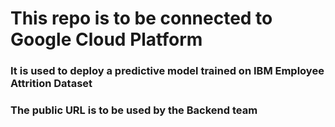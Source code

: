 # This repo is to be connected to Google Cloud Platform

### It is used to deploy a predictive model trained on IBM Employee Attrition Dataset

### The public URL is to be used by the Backend team 
